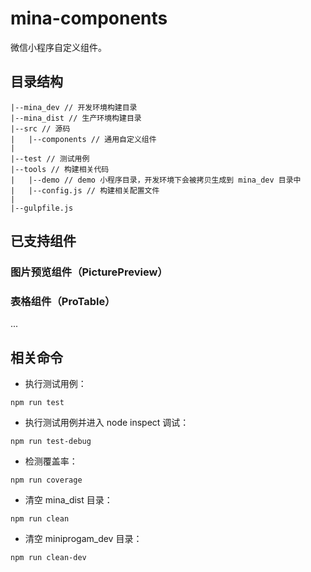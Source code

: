 # mina-components

微信小程序自定义组件。

## 目录结构

```
|--mina_dev // 开发环境构建目录
|--mina_dist // 生产环境构建目录
|--src // 源码
|   |--components // 通用自定义组件
|
|--test // 测试用例
|--tools // 构建相关代码
|   |--demo // demo 小程序目录，开发环境下会被拷贝生成到 mina_dev 目录中
|   |--config.js // 构建相关配置文件
|
|--gulpfile.js
```

## 已支持组件

### 图片预览组件（PicturePreview）
### 表格组件（ProTable）

...

## 相关命令

* 执行测试用例：

```
npm run test
```

* 执行测试用例并进入 node inspect 调试：

```
npm run test-debug
```

* 检测覆盖率：

```
npm run coverage
```

* 清空 mina_dist 目录：

```
npm run clean
```

* 清空 miniprogam_dev 目录：

```
npm run clean-dev
```
